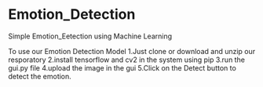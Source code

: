 # Emotion_Detection
Simple Emotion_Eetection using Machine Learning

To use our Emotion Detection Model
1.Just clone or download and unzip our resporatory
2.install tensorflow and cv2 in the system using pip
3.run the gui.py file
4.upload the image in the gui
5.Click on the Detect button to detect the emotion.

